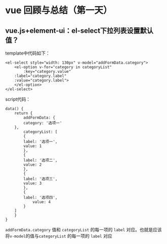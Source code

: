 # vue 回顾与总结（第一天）

## vue.js+element-ui：el-select下拉列表设置默认值？
template中代码如下：
```
<el-select style="width: 130px" v-model="addFormData.category">
    <el-option v-for="category in categoryList" 
    	:key="category.value" 
	:label="category.label" 
	:value="category.label">
    </el-option>
</el-select>
```

script代码：
```
data() {
    return {
        addFormData: {
	    category: '选项一'
	},
        categoryList: [
	    {
		label: '选项一',
		value: 1
	    },
	    {
		label: '选项二',
		value: 2
	    },
	    {
		label: '选项三',
		value: 3
	    },
	    {
		label: '选项四',
	        value: 4
	    }
	]
    }
}
```
```addFormData.category``` 值和 ```categoryList``` 的每一项的 ```label``` 对应。也就是应该将```v-model```的值与```categoryList``` 的每一项的 ```label``` 对应
